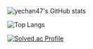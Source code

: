 ![yechan47's GitHub stats](https://github-readme-stats.vercel.app/api?username=yechan47&show_icons=true&theme=tokyonight)

![Top Langs](https://github-readme-stats.vercel.app/api/top-langs/?username=yechan47&layout=compact&theme=gruvbox)

[![Solved.ac Profile](http://mazassumnida.wtf/api/v2/generate_badge?boj=xlansis438)](https://solved.ac/xlansis438/)
